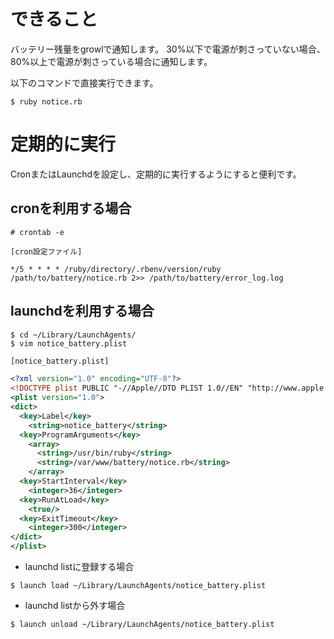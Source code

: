 # できること

バッテリー残量をgrowlで通知します。
30%以下で電源が刺さっていない場合、80%以上で電源が刺さっている場合に通知します。

以下のコマンドで直接実行できます。

`$ ruby notice.rb`

# 定期的に実行

CronまたはLaunchdを設定し、定期的に実行するようにすると便利です。

## cronを利用する場合

```
# crontab -e
```

```
[cron設定ファイル]

*/5 * * * * /ruby/directory/.rbenv/version/ruby /path/to/battery/notice.rb 2>> /path/to/battery/error_log.log
```

## launchdを利用する場合

```
$ cd ~/Library/LaunchAgents/
$ vim notice_battery.plist
```

```xml
[notice_battery.plist]

<?xml version="1.0" encoding="UTF-8"?>
<!DOCTYPE plist PUBLIC "-//Apple//DTD PLIST 1.0//EN" "http://www.apple.com/DTDs/PropertyList-1.0.dtd">
<plist version="1.0">
<dict>
  <key>Label</key>
    <string>notice_battery</string>
  <key>ProgramArguments</key>
    <array>
      <string>/usr/bin/ruby</string>
      <string>/var/www/battery/notice.rb</string>
    </array>
  <key>StartInterval</key>
    <integer>36</integer>
  <key>RunAtLoad</key>
    <true/>
  <key>ExitTimeout</key>
    <integer>300</integer>
</dict>
</plist>
```

* launchd listに登録する場合
```
$ launch load ~/Library/LaunchAgents/notice_battery.plist
```

* launchd listから外す場合
```
$ launch unload ~/Library/LaunchAgents/notice_battery.plist
```

